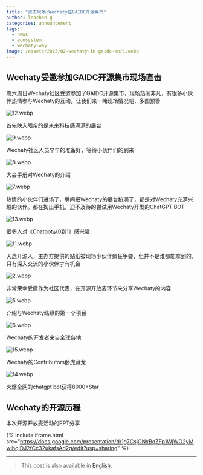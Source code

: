 ```yaml
---
title: "直击现场:Wechaty在GAIDC开源集市"
author: leochen-g
categories: announcement
tags:
  - news
  - ecosystem
  - wechaty-way
image: /assets/2023/02-wechaty-in-gaidc-en/1.webp
---
```


## Wechaty受邀参加GAIDC开源集市现场直击

周六周日Wechaty社区受邀参加了GAIDC开源集市，现场热闹非凡，有很多小伙伴热情参与Wechaty的互动，让我们来一睹现场情况吧，多图预警

![12.webp](/assets/2023/02-wechaty-in-gaidc-en/12.webp)

首先映入眼帘的是未来科技感满满的展台

![9.webp](/assets/2023/02-wechaty-in-gaidc-en/9.webp)

Wechaty社区人员早早的准备好，等待小伙伴们的到来

![8.webp](/assets/2023/02-wechaty-in-gaidc-en/8.webp)

大会手册对Wechaty的介绍

![7.webp](/assets/2023/02-wechaty-in-gaidc-en/7.webp)

热情的小伙伴们进场了，瞬间把Wechaty的展台挤满了，都是对Wechaty充满兴趣的伙伴。都在掏出手机，迫不及待的尝试用Wechaty开发的ChatGPT BOT

![13.webp](/assets/2023/02-wechaty-in-gaidc-en/13.webp)

很多人对《Chatbot从0到1》感兴趣

![11.webp](/assets/2023/02-wechaty-in-gaidc-en/11.webp)

天选开源人，主办方提供的贴纸被现场小伙伴疯狂争要，但并不是谁都能拿到的，只有深入交流的小伙伴才有机会

![2.webp](/assets/2023/02-wechaty-in-gaidc-en/2.webp)

非常荣幸受邀作为社区代表，在开源开放麦环节来分享Wechaty的内容

![5.webp](/assets/2023/02-wechaty-in-gaidc-en/5.webp)

介绍与Wechaty结缘的第一个项目

![6.webp](/assets/2023/02-wechaty-in-gaidc-en/6.webp)

Wechaty的开发者来自全球各地

![15.webp](/assets/2023/02-wechaty-in-gaidc-en/15.webp)

Wechaty的Contributors卧虎藏龙

![14.webp](/assets/2023/02-wechaty-in-gaidc-en/14.webp)

火爆全网的chatgpt bot获得8000+Star

## Wechaty的开源历程

本次开源开放麦活动的PPT分享

{% include iframe.html src="https://docs.google.com/presentation/d/1g7CsjONxBqZFp1WjWO2yMwlbqIDJ2fCc32ukafsAd2g/edit?usp=sharing" %}

---

> This post is also available in [English](/2023/02/26/wechaty-in-gaidc-en/).
